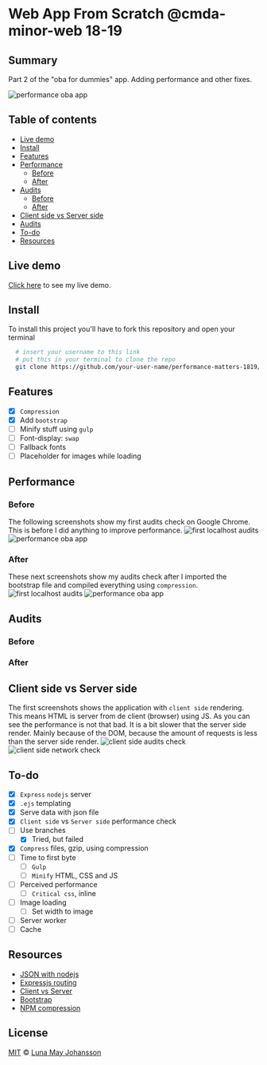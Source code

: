 # Web App From Scratch @cmda-minor-web 18-19

## Summary
Part 2 of the "oba for dummies" app. Adding performance and other fixes.

![performance oba app](/img/localhost-audits2.png)

## Table of contents
- [Live demo](#Live-demo)
- [Install](#Install)
- [Features](#Features)
- [Performance](#Performance)
  - [Before](#Before)
  - [After](#After)
- [Audits](#Audits)
  - [Before](#Before)
  - [After](#After)
- [Client side vs Server side](#Cient-side-vs-Server-side)
- [Audits](#Audits)
- [To-do](#To-do)
- [Resources](#Resources)

## Live demo
[Click here](https://maybuzz.github.io/...) to see my live demo.

## Install
To install this project you'll have to fork this repository and open your terminal
```bash
  # insert your username to this link
  # put this in your terminal to clone the repo
  git clone https://github.com/your-user-name/performance-matters-1819/
```

## Features
- [x] `Compression`
- [x] Add `bootstrap`
- [ ] Minify stuff using `gulp`
- [ ] Font-display: `swap`
- [ ] Fallback fonts
- [ ] Placeholder for images while loading

## Performance
### Before
The following screenshots show my first audits check on Google Chrome. This is before I did anything to improve performance.
![first localhost audits](/img/localhost-audits.png)
![performance oba app](/img/localhost-network.png)

### After
These next screenshots show my audits check after I imported the bootstrap file and compiled everything using `compression`.
![first localhost audits](/img/localhost-audits2.png)
![performance oba app](/img/compression-network2.png)

## Audits
### Before


### After


## Client side vs Server side
The first screenshots shows the application with `client side` rendering. This means HTML is server from de client (browser) using JS. As you can see the performance is not that bad. It is a bit slower that the server side render. Mainly because of the DOM, because the amount of requests is less than the server side render.
![client side audits check](/img/client-audits.png)
![client side network check](/img/client-network.png)

## To-do
- [x] `Express` `nodejs` server   
- [x] `.ejs` templating   
- [x] Serve data with json file   
- [x] `Client side` vs `Server side` performance check   
- [ ] Use branches   
  - [x] Tried, but failed
- [x] `Compress` files, gzip, using compression
- [ ] Time to first byte
  - [ ] `Gulp`
  - [ ] `Minify` HTML, CSS and JS
- [ ] Perceived performance
  - [ ] `Critical css`, inline
- [ ] Image loading
  - [ ] Set width to image
- [ ] Server worker
- [ ] Cache

## Resources
- [JSON with nodejs](https://stackoverflow.com/questions/12703098/how-to-get-a-json-file-in-express-js-and-display-in-view)   
- [Expressjs routing](http://expressjs.com/en/api.html#req.params)
- [Client vs Server](https://medium.com/@benjburkholder/javascript-seo-server-side-rendering-vs-client-side-rendering-bc06b8ca2383)
- [Bootstrap](https://getbootstrap.com/docs/4.3/getting-started/download/)
- [NPM compression](https://www.npmjs.com/package/compression)

## License
[MIT](LICENSE) © [Luna May Johansson](https://github.com/maybuzz)
